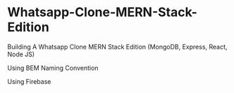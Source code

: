 # Whatsapp-Clone-MERN-Stack-Edition
Building A Whatsapp Clone MERN Stack Edition (MongoDB, Express, React, Node JS)

Using BEM Naming Convention

Using Firebase
